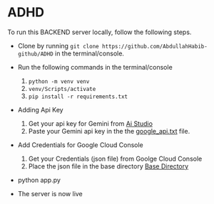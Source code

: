 # ADHD

To run this BACKEND server locally, follow the following steps. 

- Clone by running  `git clone https://github.com/AbdullahHabib-github/ADHD` in the terminal/console.
- Run the following commands in the terminal/console
    1. `python -m venv venv`
    2. `venv/Scripts/activate`
    3. `pip install -r requirements.txt`
- Adding Api Key
    1. Get your api key for Gemini from [Ai Studio](https://aistudio.google.com/app/apikey)
    2. Paste your Gemini api key in the the [google_api.txt](https://github.com/AbdullahHabib-github/ADHD/google_api.txt) file.

- Add Credentials for Google Cloud Console
    1. Get your Credentials (json file) from Goolge Cloud Console
    2. Place the json file in the base directory [Base Directory](https://github.com/AbdullahHabib-github/ADHD)
- python app.py
- The server is now live